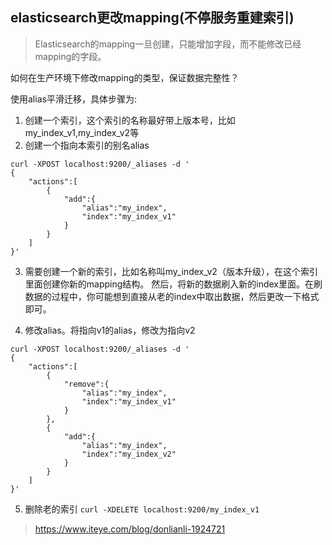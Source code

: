 ## elasticsearch更改mapping(不停服务重建索引)
>Elasticsearch的mapping一旦创建，只能增加字段，而不能修改已经mapping的字段。

如何在生产环境下修改mapping的类型，保证数据完整性？

使用alias平滑迁移，具体步骤为:
1. 创建一个索引，这个索引的名称最好带上版本号，比如my_index_v1,my_index_v2等
2. 创建一个指向本索引的别名alias
```
curl -XPOST localhost:9200/_aliases -d '
{
    "actions":[
        {
            "add":{
                "alias":"my_index",
                "index":"my_index_v1"
            }
        }
    ]
}'
```
3. 需要创建一个新的索引，比如名称叫my_index_v2（版本升级），在这个索引里面创建你新的mapping结构。
然后，将新的数据刷入新的index里面。在刷数据的过程中，你可能想到直接从老的index中取出数据，然后更改一下格式即可。

4. 修改alias。将指向v1的alias，修改为指向v2
```
curl -XPOST localhost:9200/_aliases -d '
{
    "actions":[
        {
            "remove":{
                "alias":"my_index",
                "index":"my_index_v1"
            }
        },
        {
            "add":{
                "alias":"my_index",
                "index":"my_index_v2"
            }
        }
    ]
}'
```

5. 	删除老的索引
`curl -XDELETE localhost:9200/my_index_v1`



>https://www.iteye.com/blog/donlianli-1924721
